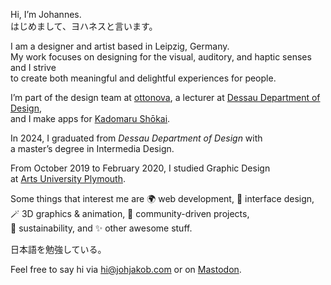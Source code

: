 Hi, I’m Johannes.<br>
はじめまして、ヨハネスと言います。

I am a designer and artist based in Leipzig, Germany.<br>
My work focuses on designing for the visual, auditory, and haptic senses and I strive<br>
to create both meaningful and delightful experiences for people.

I’m part of the design team at [ottonova](https://ottonova.de/en), a lecturer at [Dessau Department of Design](https://hs-anhalt.de/hochschule-anhalt/design/uebersicht.html),<br>
and I make apps for [Kadomaru Shōkai](https://kadomaru.app).

In 2024, I graduated from _Dessau Department of Design_ with<br>
a master’s degree in Intermedia Design.

From October 2019 to February 2020, I studied Graphic Design<br>
at [Arts University Plymouth](https://aup.ac.uk).

Some things that interest me are 🌍 web development, 📱 interface design,<br>
🪄 3D graphics & animation, 🙌 community-driven projects,<br>
🌱 sustainability, and ✨ other awesome stuff.

日本語を勉強している。

Feel free to say hi via [hi@johjakob.com](mailto:hi@johjakob.com) or on [Mastodon](https://mastodon.social/@johjakob).
